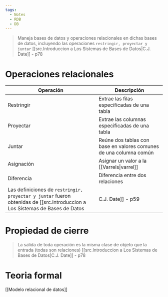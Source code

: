 ```yaml
---
tags:
  - Notes
  - RDB
  - DB
---
```

>Maneja bases de datos y operaciones relacionales en dichas bases de datos, incluyendo las operaciones `restringir, proyectar y juntar`
>[[src.Introduccion a Los Sistemas de Bases de Datos|C.J. Date]] - p78

# Operaciones relacionales

| Operación  | Descripción                                                       |
| ---------- | ----------------------------------------------------------------- |
| Restringir | Extrae las filas especificadas de una tabla                       |
| Proyectar  | Extrae las columnas especificadas de una tabla                    |
| Juntar     | Reúne dos tablas con base en valores comunes de una columna común |
| Asignación | Asignar un valor a la [[Varrels\|varrel]]                         |
| Diferencia | Diferencia entre dos relaciones                                   |
Las definiciones de `restringir, proyectar y juntar` fueron obtenidas de [[src.Introduccion a Los Sistemas de Bases de Datos|C.J. Date]] - p59
# Propiedad de cierre
> La salida de toda operación es la misma clase de objeto que la entrada (todas son relaciones)
> [[src.Introduccion a Los Sistemas de Bases de Datos|C.J. Date]] - p78

# Teoria formal 
[[Modelo relacional de datos]]
